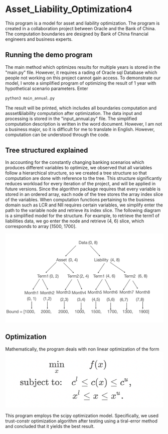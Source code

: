 # Asset_Liability_Optimization4
This program is a model for asset and liability optimization. The program is created in a collaboration project between Oracle and the Bank of China. The computation boundaries are designed by Bank of China financial engineers and business experts.

## Running the demo program
The main method which optimizes results for multiple years is stored in the "main.py" file. However, it requires a rading of Oracle sql Database which people not working on this project cannot gain access. To demonstrate our model, I wrote a simplified program of optimizing the result of 1 year with hypothetical scenario parameters. Enter 

```sh
python3 main_annual.py
  ```
The result will be printed, which includes all boundaries computation and assset&liability computation after optimization. The data input and processing is stored in the "input_annual.py" file. The simplified computation description is written in the word document. However, I am not a business major, so it is difficult for me to translate in English. However, computation can be understood through the code. 

## Tree structured explained
In accounting for the constantly changing banking scenarios which produces different variables to optimize, we observed that all variables follow a hierarchical structure, so we created a tree structure so that computation are done with reference to the tree. This structure significantly reduces workload for every iteration of the project, and will be applied in future versions. Since the algorithm package requires that every variable is stored in an ordered array, each node of the tree stores the array index slice of the variables. When computation functions pertaining to the business domain such as LCR and NII requires certain variables, we simplify enter the path to the variable node and retrieve its index slice. The following diagram is a simplified model for the structure. For example, to retrieve the term1 of liabilities data, we go enter the node and retrieve (4, 6) slice, which corresponds to array [1500, 1700]. 

![alt text](https://github.com/Muhanzhang10/Asset_Liability_Optimization4/blob/main/tree_example.png)



## Optimization 
Mathematically, the program deals with non linear optimization of the form
![alt text](https://github.com/Muhanzhang10/Asset_Liability_Optimization4/blob/main/Optimization%20problem%20description.png)

This program employs the scipy optimization model. Specifically, we used trust-constr optimization algorithm after testing using a tiral-error method and concluded that it yields the best result. 
